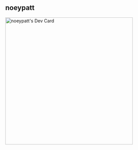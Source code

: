 
<!--
**Noeypatt/Noeypatt** is a ✨ _special_ ✨ repository because its `README.md` (this file) appears on your GitHub profile.

Here are some ideas to get you started:

- 🔭 I’m currently working on ...
- 🌱 I’m currently learning ...
- 👯 I’m looking to collaborate on ...
- 🤔 I’m looking for help with ...
- 💬 Ask me about ...
- 📫 How to reach me: ...
- 😄 Pronouns: ...
- ⚡ Fun fact: ...
-->
## noeypatt

<!--
![Noeypatt's GitHub stats](https://github-readme-stats.vercel.app/api?username=Noeypatt&count_private=true&theme=buefy&show_icons=true&hide=prs,contribs)

[![noeypatt's wakatime stats](https://github-readme-stats.vercel.app/api/wakatime?username=noeypatt&layout=compac)](https://github.com/anuraghazra/github-readme-stats)
-->

<a href="https://app.daily.dev/noeypatt"><img src="https://api.daily.dev/devcards/f33fb86b60ba47609d306cb241772fac.png?r=5ib" width="400" alt="noeypatt's Dev Card"/></a>
